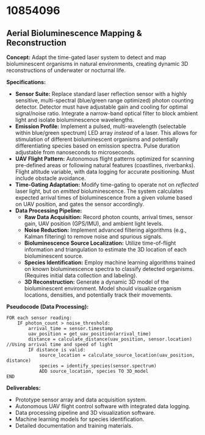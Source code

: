 # 10854096

## Aerial Bioluminescence Mapping & Reconstruction

**Concept:** Adapt the time-gated laser system to detect and map bioluminescent organisms in natural environments, creating dynamic 3D reconstructions of underwater or nocturnal life. 

**Specifications:**

*   **Sensor Suite:** Replace standard laser reflection sensor with a highly sensitive, multi-spectral (blue/green range optimized) photon counting detector.  Detector must have adjustable gain and cooling for optimal signal/noise ratio. Integrate a narrow-band optical filter to block ambient light and isolate bioluminescence wavelengths.
*   **Emission Profile:** Implement a pulsed, multi-wavelength (selectable within blue/green spectrum) LED array *instead* of a laser.  This allows for stimulation of different bioluminescent organisms and potentially differentiating species based on emission spectra. Pulse duration adjustable from nanoseconds to microseconds.
*   **UAV Flight Pattern:** Autonomous flight patterns optimized for scanning pre-defined areas or following natural features (coastlines, riverbanks).  Flight altitude variable, with data logging for accurate positioning.  Must include obstacle avoidance.
*   **Time-Gating Adaptation:** Modify time-gating to operate not on *reflected* laser light, but on *emitted* bioluminescence.  The system calculates expected arrival times of bioluminescence from a given volume based on UAV position, and gates the sensor accordingly.
*   **Data Processing Pipeline:**
    *   **Raw Data Acquisition:**  Record photon counts, arrival times, sensor gain, UAV position (GPS/IMU), and ambient light levels.
    *   **Noise Reduction:** Implement advanced filtering algorithms (e.g., Kalman filtering) to remove noise and spurious signals.
    *   **Bioluminescence Source Localization:** Utilize time-of-flight information and triangulation to estimate the 3D location of each bioluminescent source.
    *   **Species Identification:** Employ machine learning algorithms trained on known bioluminescence spectra to classify detected organisms. (Requires initial data collection and labeling).
    *   **3D Reconstruction:** Generate a dynamic 3D model of the bioluminescent environment.  Model should visualize organism locations, densities, and potentially track their movements.

**Pseudocode (Data Processing):**

```
FOR each sensor reading:
    IF photon_count > noise_threshold:
        arrival_time = sensor.timestamp
        uav_position = get_uav_position(arrival_time)
        distance = calculate_distance(uav_position, sensor.location)  //Using arrival time and speed of light
        IF distance is valid:
            source_location = calculate_source_location(uav_position, distance)
            species = identify_species(sensor.spectrum)
            ADD source_location, species TO 3D_model
END
```

**Deliverables:**

*   Prototype sensor array and data acquisition system.
*   Autonomous UAV flight control software with integrated data logging.
*   Data processing pipeline and 3D visualization software.
*   Machine learning models for species identification.
*   Detailed documentation and training materials.